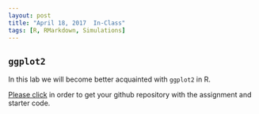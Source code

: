 ```yaml
---
layout: post
title: "April 18, 2017  In-Class"
tags: [R, RMarkdown, Simulations]
---
```





## `ggplot2`


In this lab we will become better acquainted with `ggplot2` in R. 

[Please click](https://classroom.github.com/group-assignment-invitations/5c8954890fcd279bfa559456fba2ed8a) in order to get your github repository with the assignment and starter code. 


